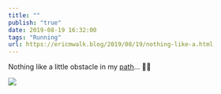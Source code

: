```yaml
---
title: ""
publish: "true"
date: 2019-08-19 16:32:00
tags: "Running"
url: https://ericmwalk.blog/2019/08/19/nothing-like-a.html
---
```


Nothing like a little obstacle in my [path](https://www.strava.com/activities/2633839141)... 🏃‍♂️

![](https://ericmwalk.blog/uploads/2022/4b2888b71a.jpg)
